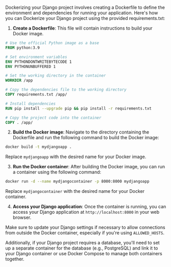 Dockerizing your Django project involves creating a Dockerfile to define the environment and dependencies for running your application. Here's how you can Dockerize your Django project using the provided requirements.txt:

1. **Create a Dockerfile**: This file will contain instructions to build your Docker image.

```Dockerfile
# Use the official Python image as a base
FROM python:3.9

# Set environment variables
ENV PYTHONDONTWRITEBYTECODE 1
ENV PYTHONUNBUFFERED 1

# Set the working directory in the container
WORKDIR /app

# Copy the dependencies file to the working directory
COPY requirements.txt /app/

# Install dependencies
RUN pip install --upgrade pip && pip install -r requirements.txt

# Copy the project code into the container
COPY . /app/
```

2. **Build the Docker image**: Navigate to the directory containing the Dockerfile and run the following command to build the Docker image:

```bash
docker build -t mydjangoapp .
```

Replace `mydjangoapp` with the desired name for your Docker image.

3. **Run the Docker container**: After building the Docker image, you can run a container using the following command:

```bash
docker run -d --name mydjangocontainer -p 8000:8000 mydjangoapp
```

Replace `mydjangocontainer` with the desired name for your Docker container.

4. **Access your Django application**: Once the container is running, you can access your Django application at `http://localhost:8000` in your web browser.

Make sure to update your Django settings if necessary to allow connections from outside the Docker container, especially if you're using `ALLOWED_HOSTS`.

Additionally, if your Django project requires a database, you'll need to set up a separate container for the database (e.g., PostgreSQL) and link it to your Django container or use Docker Compose to manage both containers together.
